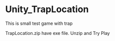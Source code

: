# Unity_TrapLocation
This is small test game with trap


TrapLocation.zip have exe file. Unzip and Try Play
